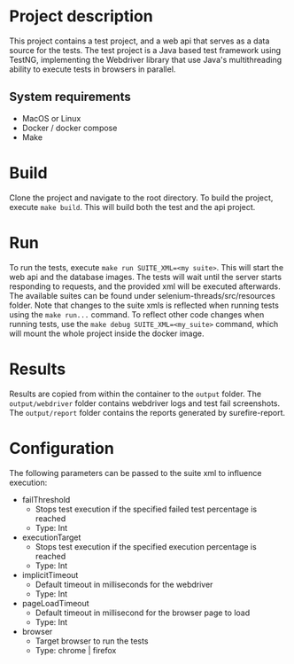 # Project description

This project contains a test project, and a web api that serves as a data source for the tests.
The test project is a Java based test framework using TestNG, implementing the Webdriver library that use Java's multithreading ability to execute tests in browsers in parallel.

## System requirements

- MacOS or Linux
- Docker / docker compose
- Make

# Build

Clone the project and navigate to the root directory.
To build the project, execute `make build`.
This will build both the test and the api project.

# Run

To run the tests, execute `make run SUITE_XML=<my suite>`. This will start the web api and the database images. The tests will wait until the server starts responding to requests, and the provided xml will be executed afterwards.
The available suites can be found under selenium-threads/src/resources folder. Note that changes to the suite xmls is reflected when running tests using the `make run...` command. To reflect other code changes when running tests, use the `make debug SUITE_XML=<my_suite>` command, which will mount the whole project inside the docker image.

# Results

Results are copied from within the container to the `output` folder. The `output/webdriver` folder contains webdriver logs and test fail screenshots. The `output/report` folder contains the reports generated by surefire-report.

# Configuration

The following parameters can be passed to the suite xml to influence execution:

- failThreshold
  - Stops test execution if the specified failed test percentage is reached
  - Type: Int
- executionTarget
  - Stops test execution if the specified execution percentage is reached
  - Type: Int
- implicitTimeout
  - Default timeout in milliseconds for the webdriver
  - Type: Int
- pageLoadTimeout
  - Default timeout in millisecond for the browser page to load
  - Type: Int
- browser
  - Target browser to run the tests
  - Type: chrome | firefox
